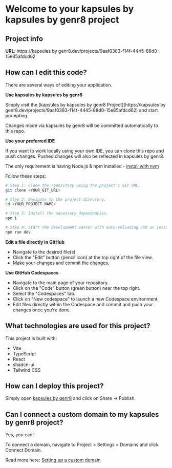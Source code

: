 # Welcome to your kapsules by kapsules by genr8 project

## Project info

**URL**: https://kapsules by genr8.dev/projects/9aaf0383-f14f-4445-88d0-15e85afdcd62

## How can I edit this code?

There are several ways of editing your application.

**Use kapsules by kapsules by genr8**

Simply visit the [kapsules by kapsules by genr8 Project](https://kapsules by genr8.dev/projects/9aaf0383-f14f-4445-88d0-15e85afdcd62) and start prompting.

Changes made via kapsules by genr8 will be committed automatically to this repo.

**Use your preferred IDE**

If you want to work locally using your own IDE, you can clone this repo and push changes. Pushed changes will also be reflected in kapsules by genr8.

The only requirement is having Node.js & npm installed - [install with nvm](https://github.com/nvm-sh/nvm#installing-and-updating)

Follow these steps:

```sh
# Step 1: Clone the repository using the project's Git URL.
git clone <YOUR_GIT_URL>

# Step 2: Navigate to the project directory.
cd <YOUR_PROJECT_NAME>

# Step 3: Install the necessary dependencies.
npm i

# Step 4: Start the development server with auto-reloading and an instant preview.
npm run dev
```

**Edit a file directly in GitHub**

- Navigate to the desired file(s).
- Click the "Edit" button (pencil icon) at the top right of the file view.
- Make your changes and commit the changes.

**Use GitHub Codespaces**

- Navigate to the main page of your repository.
- Click on the "Code" button (green button) near the top right.
- Select the "Codespaces" tab.
- Click on "New codespace" to launch a new Codespace environment.
- Edit files directly within the Codespace and commit and push your changes once you're done.

## What technologies are used for this project?

This project is built with:

- Vite
- TypeScript
- React
- shadcn-ui
- Tailwind CSS

## How can I deploy this project?

Simply open [kapsules by genr8](https://genr8.dev/projects/9aaf0383-f14f-4445-88d0-15e85afdcd62) and click on Share -> Publish.

## Can I connect a custom domain to my kapsules by genr8 project?

Yes, you can!

To connect a domain, navigate to Project > Settings > Domains and click Connect Domain.

Read more here: [Setting up a custom domain](https://docs.genr8.dev/tips-tricks/custom-domain#step-by-step-guide)
